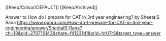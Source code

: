[[Keep/Colour/DEFAULT]] [[Keep/Archived]] 

Answer to How do I prepare for CAT in 3rd year engineering? by SheetalS Rana https://www.quora.com/How-do-I-prepare-for-CAT-in-3rd-year-engineering/answer/SheetalS-Rana?ch=18&oid=270716143&share=f41231d1&srid=hrU7rS&target_type=answer
